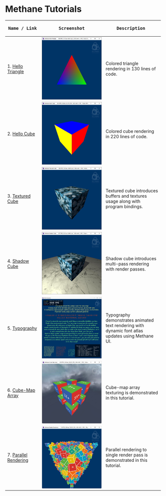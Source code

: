 # Methane Tutorials

| <pre><b>Name / Link</b></pre>                                 | <pre><b>Screenshot</b></pre>                                                                         | <pre><b>Description</b>                                   </pre>                                  |
|---------------------------------------------------------------|------------------------------------------------------------------------------------------------------|---------------------------------------------------------------------------------------------------|
| 1. [Hello Triangle](/Apps/Tutorials/01-HelloTriangle)         | ![Hello Triangle on Windows](01-HelloTriangle/Screenshots/HelloTriangleWinDirectX12.jpg)             | Colored triangle rendering in 130 lines of code.                                                  |
| 2. [Hello Cube](/Apps/Tutorials/02-HelloCube)                 | ![Hello Cube on Windows](02-HelloCube/Screenshots/HelloCubeWinDirectX12.jpg)                         | Colored cube rendering in 220 lines of code.                                                      |
| 3. [Textured Cube](/Apps/Tutorials/03-TexturedCube)           | ![Textured Cube on Windows](03-TexturedCube/Screenshots/TexturedCubeWinDirectX12.jpg)                | Textured cube introduces buffers and textures usage along with program bindings.                  |
| 4. [Shadow Cube](/Apps/Tutorials/04-ShadowCube)               | ![Shadow Cube on Windows](04-ShadowCube/Screenshots/ShadowCubeWinDirectX12.jpg)                      | Shadow cube introduces multi-pass rendering with render passes.                                   |
| 5. [Typography](/Apps/Tutorials/05-Typography)                | ![Typography on Windows](05-Typography/Screenshots/TypographyWinDirectX12.jpg)                       | Typography demonstrates animated text rendering with dynamic font atlas updates using Methane UI. |
| 6. [Cube-Map Array](/Apps/Tutorials/06-CubeMapArray)          | ![Cube-Map Array on Windows](06-CubeMapArray/Screenshots/CubeMapArrayWinDirectX12.jpg)               | Cube-map array texturing is demonstrated in this tutorial.                                        |
| 7. [Parallel Rendering](/Apps/Tutorials/07-ParallelRendering) | ![Parallel Rendering on Windows](07-ParallelRendering/Screenshots/ParallelRenderingWinDirectX12.jpg) | Parallel rendering to single render pass is demonstrated in this tutorial.                        |
